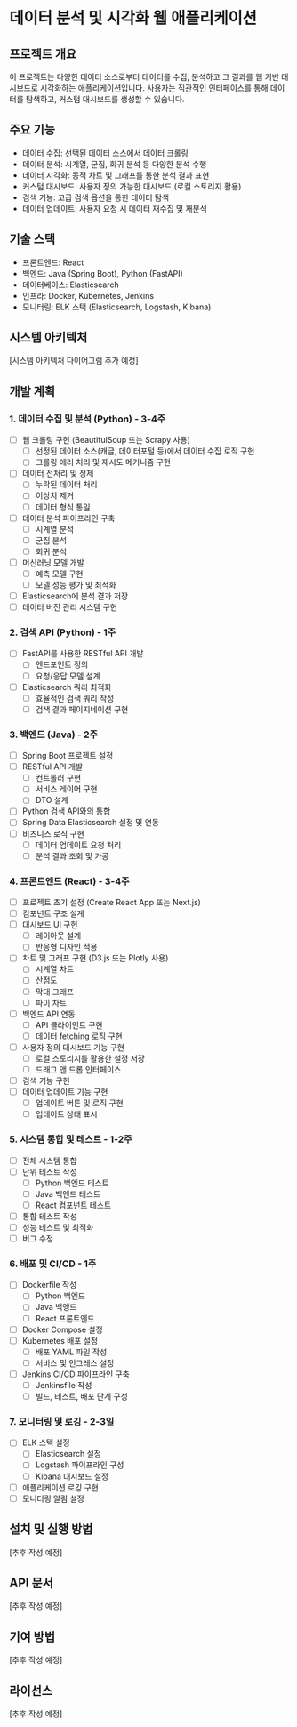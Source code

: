 # 데이터 분석 및 시각화 웹 애플리케이션

## 프로젝트 개요
이 프로젝트는 다양한 데이터 소스로부터 데이터를 수집, 분석하고 그 결과를 웹 기반 대시보드로 시각화하는 애플리케이션입니다. 사용자는 직관적인 인터페이스를 통해 데이터를 탐색하고, 커스텀 대시보드를 생성할 수 있습니다.

## 주요 기능
- 데이터 수집: 선택된 데이터 소스에서 데이터 크롤링
- 데이터 분석: 시계열, 군집, 회귀 분석 등 다양한 분석 수행
- 데이터 시각화: 동적 차트 및 그래프를 통한 분석 결과 표현
- 커스텀 대시보드: 사용자 정의 가능한 대시보드 (로컬 스토리지 활용)
- 검색 기능: 고급 검색 옵션을 통한 데이터 탐색
- 데이터 업데이트: 사용자 요청 시 데이터 재수집 및 재분석

## 기술 스택
- 프론트엔드: React
- 백엔드: Java (Spring Boot), Python (FastAPI)
- 데이터베이스: Elasticsearch
- 인프라: Docker, Kubernetes, Jenkins
- 모니터링: ELK 스택 (Elasticsearch, Logstash, Kibana)

## 시스템 아키텍처
[시스템 아키텍처 다이어그램 추가 예정]

## 개발 계획

### 1. 데이터 수집 및 분석 (Python) - 3-4주
- [ ] 웹 크롤링 구현 (BeautifulSoup 또는 Scrapy 사용)
  - [ ] 선정된 데이터 소스(캐글, 데이터포털 등)에서 데이터 수집 로직 구현
  - [ ] 크롤링 에러 처리 및 재시도 메커니즘 구현
- [ ] 데이터 전처리 및 정제
  - [ ] 누락된 데이터 처리
  - [ ] 이상치 제거
  - [ ] 데이터 형식 통일
- [ ] 데이터 분석 파이프라인 구축
  - [ ] 시계열 분석
  - [ ] 군집 분석
  - [ ] 회귀 분석
- [ ] 머신러닝 모델 개발
  - [ ] 예측 모델 구현
  - [ ] 모델 성능 평가 및 최적화
- [ ] Elasticsearch에 분석 결과 저장
- [ ] 데이터 버전 관리 시스템 구현

### 2. 검색 API (Python) - 1주
- [ ] FastAPI를 사용한 RESTful API 개발
  - [ ] 엔드포인트 정의
  - [ ] 요청/응답 모델 설계
- [ ] Elasticsearch 쿼리 최적화
  - [ ] 효율적인 검색 쿼리 작성
  - [ ] 검색 결과 페이지네이션 구현

### 3. 백엔드 (Java) - 2주
- [ ] Spring Boot 프로젝트 설정
- [ ] RESTful API 개발
  - [ ] 컨트롤러 구현
  - [ ] 서비스 레이어 구현
  - [ ] DTO 설계
- [ ] Python 검색 API와의 통합
- [ ] Spring Data Elasticsearch 설정 및 연동
- [ ] 비즈니스 로직 구현
  - [ ] 데이터 업데이트 요청 처리
  - [ ] 분석 결과 조회 및 가공

### 4. 프론트엔드 (React) - 3-4주
- [ ] 프로젝트 초기 설정 (Create React App 또는 Next.js)
- [ ] 컴포넌트 구조 설계
- [ ] 대시보드 UI 구현
  - [ ] 레이아웃 설계
  - [ ] 반응형 디자인 적용
- [ ] 차트 및 그래프 구현 (D3.js 또는 Plotly 사용)
  - [ ] 시계열 차트
  - [ ] 산점도
  - [ ] 막대 그래프
  - [ ] 파이 차트
- [ ] 백엔드 API 연동
  - [ ] API 클라이언트 구현
  - [ ] 데이터 fetching 로직 구현
- [ ] 사용자 정의 대시보드 기능 구현
  - [ ] 로컬 스토리지를 활용한 설정 저장
  - [ ] 드래그 앤 드롭 인터페이스
- [ ] 검색 기능 구현
- [ ] 데이터 업데이트 기능 구현
  - [ ] 업데이트 버튼 및 로직 구현
  - [ ] 업데이트 상태 표시

### 5. 시스템 통합 및 테스트 - 1-2주
- [ ] 전체 시스템 통합
- [ ] 단위 테스트 작성
  - [ ] Python 백엔드 테스트
  - [ ] Java 백엔드 테스트
  - [ ] React 컴포넌트 테스트
- [ ] 통합 테스트 작성
- [ ] 성능 테스트 및 최적화
- [ ] 버그 수정

### 6. 배포 및 CI/CD - 1주
- [ ] Dockerfile 작성
  - [ ] Python 백엔드
  - [ ] Java 백엥드
  - [ ] React 프론트엔드
- [ ] Docker Compose 설정
- [ ] Kubernetes 배포 설정
  - [ ] 배포 YAML 파일 작성
  - [ ] 서비스 및 인그레스 설정
- [ ] Jenkins CI/CD 파이프라인 구축
  - [ ] Jenkinsfile 작성
  - [ ] 빌드, 테스트, 배포 단계 구성

### 7. 모니터링 및 로깅 - 2-3일
- [ ] ELK 스택 설정
  - [ ] Elasticsearch 설정
  - [ ] Logstash 파이프라인 구성
  - [ ] Kibana 대시보드 설정
- [ ] 애플리케이션 로깅 구현
- [ ] 모니터링 알림 설정

## 설치 및 실행 방법
[추후 작성 예정]

## API 문서
[추후 작성 예정]

## 기여 방법
[추후 작성 예정]

## 라이선스
[추후 작성 예정]
